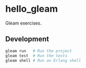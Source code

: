 # hello_gleam

Gleam exercises.

## Development

```sh
gleam run   # Run the project
gleam test  # Run the tests
gleam shell # Run an Erlang shell
```
